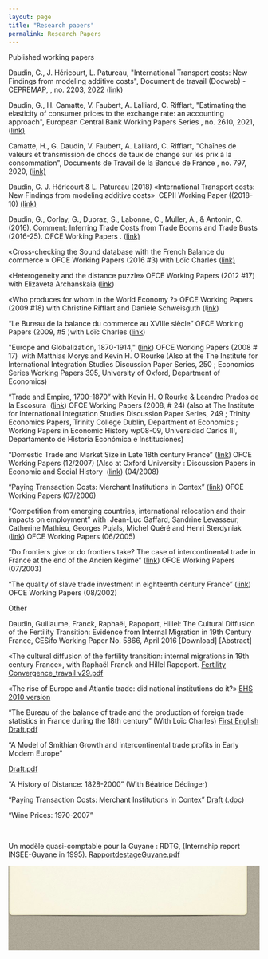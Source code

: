 ```yaml
---
layout: page
title: "Research papers"
permalink: Research_Papers
--- 
```

Published working papers  

  

Daudin, G., J. Héricourt, L. Patureau, "International Transport costs: New Findings from modeling additive costs", Document de travail (Docweb) - CEPREMAP, , no. 2203, 2022 ([link)](http://www.cepremap.fr/depot/docweb/docweb2203.pdf "pdf")  

  

Daudin, G., H. Camatte, V. Faubert, A. Lalliard, C. Rifflart, "Estimating the elasticity of consumer prices to the exchange rate: an accounting approach", European Central Bank Working Papers Series , no. 2610, 2021, ([link)](https://www.ecb.europa.eu/pub/pdf/scpwps/ecb.wp2610~fa5dfb2e8e.en.pdf?6385a05bec06bfb6c1f4d4825b337d5f "https://www.ecb.europa.eu/pub/pdf/")  

  

Camatte, H., G. Daudin, V. Faubert, A. Lalliard, C. Rifflart, "Chaînes de valeurs et transmission de chocs de taux de change sur les prix à la consommation", Documents de Travail de la Banque de France , no. 797, 2020, ([link)](https://publications.banque-france.fr/chaines-de-valeurs-et-transmission-de-chocs-de-taux-de-change-sur-les-prix-la-consommation "https://publications.banque-france.fr/chaines-de-valeurs-et-transmission-de-chocs-de-taux-de-change-sur-les-prix-la-consommation")  

  

Daudin, G. J. Héricourt & L. Patureau (2018) «International Transport costs: New Findings from modeling additive costs»  CEPII Working Paper ((2018-10) [(link)](http://www.cepii.fr/CEPII/fr/publications/wp/abstract.asp?NoDoc=11638 "http://www.cepii.fr/CEPII/fr/publications/wp/abstract.asp?NoDoc=11638")  

  

Daudin, G., Corlay, G., Dupraz, S., Labonne, C., Muller, A., & Antonin, C. (2016). Comment: Inferring Trade Costs from Trade Booms and Trade Busts (2016-25). OFCE Working Papers . ([link)](http://www.ofce.sciences-po.fr/pdf/dtravail/WP2016-25.pdf "http://www.ofce.sciences-po.fr/pdf/dtravail/WP2016-25.pdf")  

  

«Cross-checking the Sound database with the French Balance du commerce » OFCE Working Papers (2016 #3) with Loïc Charles ([link)](http://www.ofce.fr/pdf/dtravail/WP2016-03.pdf "http://www.ofce.fr/pdf/dtravail/WP2016-03.pdf")  

  

«Heterogeneity and the distance puzzle» OFCE Working Papers (2012 #17) with Elizaveta Archanskaia ([link](http://www.ofce.sciences-po.fr/pdf/dtravail/WP2012-17.pdf "http://www.ofce.sciences-po.fr/pdf/dtravail/WP2012-17.pdf"))  

  

«Who produces for whom in the World Economy ?» OFCE Working Papers (2009 #18) with Christine Rifflart and Danièle Schweisguth (l[ink](http://www.ofce.sciences-po.fr/pdf/dtravail/WP2009-18.pdf "http://www.ofce.sciences-po.fr/pdf/dtravail/WP2009-18.pdf"))  

  

“Le Bureau de la balance du commerce au XVIIIe siècle” OFCE Working Papers (2009, #5 )with Loïc Charles ([link](http://www.ofce.sciences-po.fr/pdf/dtravail/WP2009-05.pdf "http://www.ofce.sciences-po.fr/pdf/dtravail/WP2009-05.pdf"))  

  

"Europe and Globalization, 1870-1914," ([link](http://www.ofce.sciences-po.fr/pdf/dtravail/WP2008-17.pdf "http://www.ofce.sciences-po.fr/pdf/dtravail/WP2008-17.pdf")) OFCE Working Papers (2008 # 17)  with Matthias Morys and Kevin H. O’Rourke (Also at the The Institute for International Integration Studies Discussion Paper Series, 250 ; Economics Series Working Papers 395, University of Oxford, Department of Economics)  

  

“Trade and Empire, 1700-1870” with Kevin H. O’Rourke & Leandro Prados de la Escosura  ([link](http://www.ofce.sciences-po.fr/pdf/dtravail/WP2008-24.pdf "http://www.ofce.sciences-po.fr/pdf/dtravail/WP2008-24.pdf")) OFCE Working Papers (2008, # 24) (also at The Institute for International Integration Studies Discussion Paper Series, 249 ; Trinity Economics Papers, Trinity College Dublin, Department of Economics ; Working Papers in Economic History wp08-09, Universidad Carlos III, Departamento de Historia Económica e Instituciones)  

  

“Domestic Trade and Market Size in Late 18th century France” ([link](http://www.ofce.sciences-po.fr/publications/document2007.htm "http://www.ofce.sciences-po.fr/publications/document2007.htm")) OFCE Working Papers (12/2007) (Also at Oxford University : Discussion Papers in Economic and Social History  ([link](http://www.nuffield.ox.ac.uk/Economics/History/ "http://www.nuffield.ox.ac.uk/Economics/History/")) (04/2008)  

  

“Paying Transaction Costs: Merchant Institutions in Contex” ([link](http://www.ofce.sciences-po.fr/publications/document2006.htm "http://www.ofce.sciences-po.fr/publications/document2006.htm")) OFCE Working Papers (07/2006)  

  

“Competition from emerging countries, international relocation and their impacts on employment” with  Jean-Luc Gaffard, Sandrine Levasseur, Catherine Mathieu, Georges Pujals, Michel Quéré and Henri Sterdyniak ([link](http://www.ofce.sciences-po.fr/publications/document2005.htm "http://www.ofce.sciences-po.fr/publications/document2005.htm")) OFCE Working Papers (06/2005)  

  

“Do frontiers give or do frontiers take? The case of intercontinental trade in France at the end of the Ancien Régime” ([link](http://www.ofce.sciences-po.fr/publications/document2003.htm "http://www.ofce.sciences-po.fr/publications/document2003.htm")) OFCE Working Papers (07/2003)  

  

“The quality of slave trade investment in eighteenth century France” ([link](http://www.ofce.sciences-po.fr/publications/document2002.htm "http://www.ofce.sciences-po.fr/publications/document2002.htm")) OFCE Working Papers (08/2002)  

  

Other  

  

Daudin, Guillaume, Franck, Raphaël, Rapoport, Hillel: The Cultural Diffusion of the Fertility Transition: Evidence from Internal Migration in 19th Century France, CESifo Working Paper No. 5866, April 2016 \[Download\] \[Abstract\]  

  

«The cultural diffusion of the fertility transition: internal migrations in 19th century France», with Raphaël Franck and Hillel Rapoport. [Fertility Convergence\_travail v29.pdf](Research_Papers_files/Fertility%20Convergence_travail%20v29.pdf "Research_Papers_files/Fertility Convergence_travail v29.pdf")  

  

«The rise of Europe and Atlantic trade: did national institutions do it?» [EHS 2010 version](Research_Papers_files/AtlanticTrade_European%20Growth_National_Travail.pdf "Research_Papers_files/AtlanticTrade_European Growth_National_Travail.pdf")  

  

“The Bureau of the balance of trade and the production of foreign trade statistics in France during the 18th century” (With Loïc Charles) [First English Draft.pdf](Research_Papers_files/The%20Bureau%20of%20the%20Balance%20of%20trade....pdf "Research_Papers_files/The Bureau of the Balance of trade....pdf")  

  

“A Model of Smithian Growth and intercontinental trade profits in Early Modern Europe”  

[Draft.pdf](Research_Papers_files/SmithianGrowthCourtTravail.pdf "Research_Papers_files/SmithianGrowthCourtTravail.pdf")  

  

“A History of Distance: 1828-2000” (With Béatrice Dédinger)  

  

“Paying Transaction Costs: Merchant Institutions in Contex” [Draft (.doc)](http://web.mac.com/gdaudin/iWeb/6EE7537F-496B-4F17-8AE0-EE0D22EF64C1/Research%20papers_files/Paying%20transaction%20costs.doc "http://web.mac.com/gdaudin/iWeb/6EE7537F-496B-4F17-8AE0-EE0D22EF64C1/Research papers_files/Paying transaction costs.doc")  

  

“Wine Prices: 1970-2007”  

 

Un modèle quasi-comptable pour la Guyane : RDTG, (Internship report INSEE-Guyane in 1995). [RapportdestageGuyane.pdf](Research_Papers_files/RapportdestageGuyane.pdf "Research_Papers_files/RapportdestageGuyane.pdf")

![](Research_Papers_files/LayeredPaper_04.jpg)